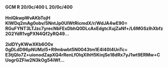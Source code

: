 #### GCM R 20/0c/400 L 20/0c/400
**HnIQkwpWvAKbTojH**<br/>**KlWDq2mAg0obv/SNntJp0UlWtRicmdX/r/WdJA4wE90=**<br/>**RGuFYNT3LTJzc7yrecNbFExDbhQ0DLcAxEdgtcXujZaNf+/L6MGSzIhXbfz2G2YdR1vgPXN4Qf2yRQ49...**<br/><br/>
**2idDYyKWwXKb6O0x**<br/>**0gDLdD96pNUMzl5+R9mbwbt5N0043tm1E4I40I4UnTc=**<br/>**E3tjQlo7Z+uionodZapXQ4rRenLfOIqXIhH5KinjSe18dRx7yJ1wt9ERMw+CUogrGZFiw2N3kOg54iWf...**
